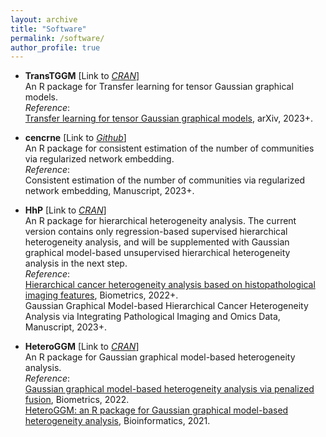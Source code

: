 ```yaml
---
layout: archive
title: "Software"
permalink: /software/
author_profile: true
---
```


- **TransTGGM** [Link to [*CRAN*](https://cran.r-project.org/web/packages/TransTGGM/)]   
An R package for Transfer learning for tensor Gaussian graphical models.  
*Reference*:  
[Transfer learning for tensor Gaussian graphical models](https://arxiv.org/abs/2211.09391), arXiv, 2023+.

- **cencrne** [Link to [*Github*](https://github.com/Ren-Mingyang/cencrne)]   
An R package for consistent estimation of the number of communities via regularized network embedding.  
*Reference*:  
Consistent estimation of the number of communities via regularized network embedding, Manuscript, 2023+.

- **HhP** [Link to [*CRAN*](https://cran.r-project.org/web/packages/HhP/)]   
An R package for hierarchical heterogeneity analysis. The current version contains only regression-based supervised hierarchical heterogeneity analysis, and will be supplemented with Gaussian graphical model-based unsupervised hierarchical heterogeneity analysis in the next step.  
*Reference*:  
[Hierarchical cancer heterogeneity analysis based on histopathological imaging features](https://doi.org/10.1111/biom.13544), Biometrics, 2022+.    
Gaussian Graphical Model-based Hierarchical Cancer Heterogeneity Analysis via Integrating Pathological Imaging and Omics Data, Manuscript, 2023+.

- **HeteroGGM** [Link to [*CRAN*](https://CRAN.R-project.org/package=HeteroGGM)]   
An R package for Gaussian graphical model-based heterogeneity analysis.  
*Reference*:  
[Gaussian graphical model-based heterogeneity analysis via penalized fusion](https://doi.org/10.1111/biom.13426), Biometrics, 2022.  
[HeteroGGM: an R package for Gaussian graphical model-based heterogeneity analysis](https://doi.org/10.1093/bioinformatics/btab134), Bioinformatics, 2021.     
 
